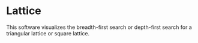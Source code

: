 # Lattice
This software visualizes the breadth-first search or depth-first search for a triangular lattice or square lattice.
